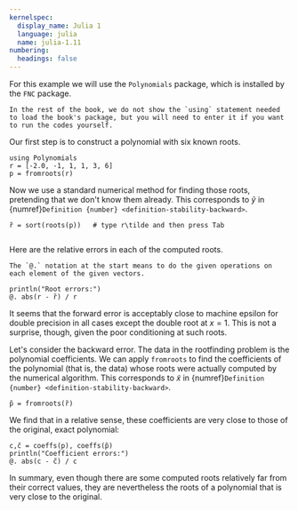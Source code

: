 ```yaml
---
kernelspec:
  display_name: Julia 1
  language: julia
  name: julia-1.11
numbering:
  headings: false
---
```


For this example we will use the `Polynomials` package, which is installed by the `FNC` package.  

```{tip}
In the rest of the book, we do not show the `using` statement needed to load the book's package, but you will need to enter it if you want to run the codes yourself.
```

Our first step is to construct a polynomial with six known roots.

```{code-cell}
using Polynomials
r = [-2.0, -1, 1, 1, 3, 6]
p = fromroots(r)
```

Now we use a standard numerical method for finding those roots, pretending that we don't know them already. This corresponds to $\tilde{y}$ in {numref}`Definition {number} <definition-stability-backward>`. 

```{code-cell}
r̃ = sort(roots(p))   # type r\tilde and then press Tab
```

```{index} ! Julia; @., Julia; broadcasting
```

Here are the relative errors in each of the computed roots. 

```{tip}
The `@.` notation at the start means to do the given operations on each element of the given vectors.
```

```{code-cell}
println("Root errors:") 
@. abs(r - r̃) / r
```

It seems that the forward error is acceptably close to machine epsilon for double precision in all cases except the double root at $x=1$. This is not a surprise, though, given the poor conditioning at such roots.

Let's consider the backward error. The data in the rootfinding problem is the polynomial coefficients. We can apply `fromroots` to find the coefficients of the polynomial (that is, the data) whose roots were actually computed by the numerical algorithm. This corresponds to $\tilde{x}$ in {numref}`Definition {number} <definition-stability-backward>`. 

```{code-cell}
p̃ = fromroots(r̃)
```

We find that in a relative sense, these coefficients are very close to those of the original, exact polynomial:

```{code-cell}
c,c̃ = coeffs(p), coeffs(p̃)
println("Coefficient errors:") 
@. abs(c - c̃) / c
```

In summary, even though there are some computed roots relatively far from their correct values, they are nevertheless the roots of a polynomial that is very close to the original.
